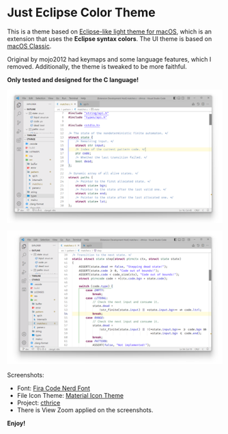 # Just Eclipse Color Theme

This is a theme based on
[Eclipse-like light theme for macOS](https://marketplace.visualstudio.com/items?itemName=mojo2012.vscode-eclipse-theme),
which is an extension that uses the **Eclipse syntax colors**. The UI theme is
based on
[macOS Classic](https://marketplace.visualstudio.com/items?itemName=huacnlee.theme-macos-classic).

Original by mojo2012 had keymaps and some language features, which I removed.
Additionally, the theme is tweaked to be more faithful.

**Only tested and designed for the C language!**

![Screenshot1](https://raw.githubusercontent.com/calestialgem/vscode-eclipse-theme/main/resources/screenshot1.png "Screenshot1")

![Screenshot2](https://raw.githubusercontent.com/calestialgem/vscode-eclipse-theme/main/resources/screenshot2.png "Screenshot2")

Screenshots:

- Font: [Fira Code Nerd Font](https://www.nerdfonts.com/font-downloads)
- File Icon Theme:
  [Material Icon Theme](https://marketplace.visualstudio.com/items?itemName=PKief.material-icon-theme)
- Project: [cthrice](https://github.com/calestialgem/cthrice)
- There is View Zoom applied on the screenshots.

**Enjoy!**

